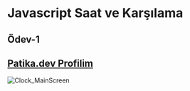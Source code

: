 # Javascript Saat ve Karşılama

## Ödev-1

## [Patika.dev Profilim](https://app.patika.dev/emreozaydin)

![Clock_MainScreen](https://user-images.githubusercontent.com/111632775/194135689-cdef6c78-2947-4b88-bfed-59b97840e7c1.JPG)


